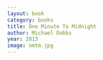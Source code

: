 ```yaml
---
layout: book
category: books
title: One Minute To Midnight
author: Michael Dobbs
year: 2013
image: omtm.jpg
---
```

